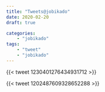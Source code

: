 ```yaml
---
title: "Tweets@jobikado"
date: 2020-02-20
draft: true

categories:
    - "jobikado"
tags: 
    - "tweet"
    - "jobikado"
---
```


{{< tweet 1230401276434931712 >}}

<!--more-->

{{< tweet 1202487609328652288 >}}
